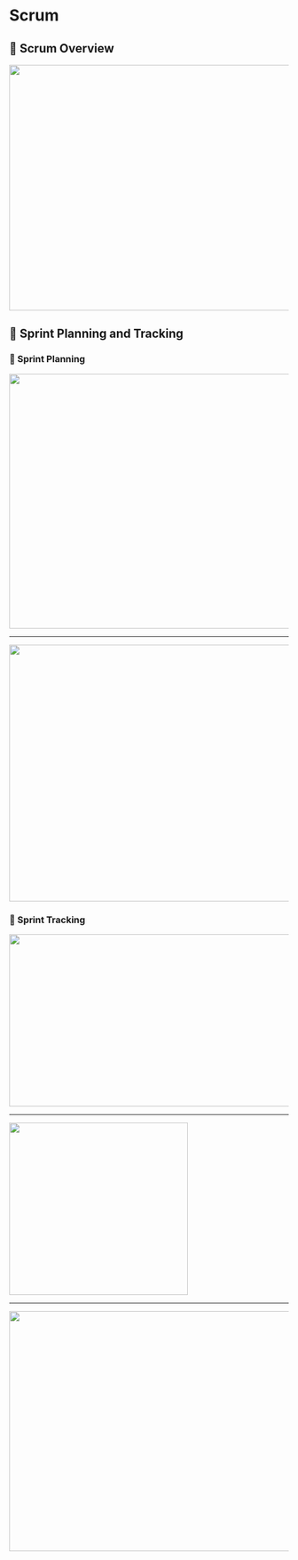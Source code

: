 # Scrum

## 🔹 Scrum Overview

<img src="https://github.com/ElizaLo/Software-Development-Lifecycle/blob/master/Agile%20Software%20Development/Week%203/Scrum%20Framework.png" width="614" height="442">

## 🔹 Sprint Planning and Tracking

### 🔺 Sprint Planning


<img src="https://github.com/ElizaLo/Software-Development-Lifecycle/blob/master/Agile%20Software%20Development/Week%203/Backlog%20Grooming.png" width="750" height="458">

-------------------------------

<img src="https://github.com/ElizaLo/Software-Development-Lifecycle/blob/master/Agile%20Software%20Development/Week%203/Planning%20Step.png" width="825" height="462">

### 🔺 Sprint Tracking

<img src="https://github.com/ElizaLo/Software-Development-Lifecycle/blob/master/Agile%20Software%20Development/Week%203/Burn%20Down.png" width="565" height="310">

--------------------------
<img src="https://github.com/ElizaLo/Software-Development-Lifecycle/blob/master/Agile%20Software%20Development/Week%203/Burn%20Up.png" width="322" height="310">

----------------------------------------

<img src="https://github.com/ElizaLo/Software-Development-Lifecycle/blob/master/Agile%20Software%20Development/Week%203/Task%20Board.png" width="731" height="432">


